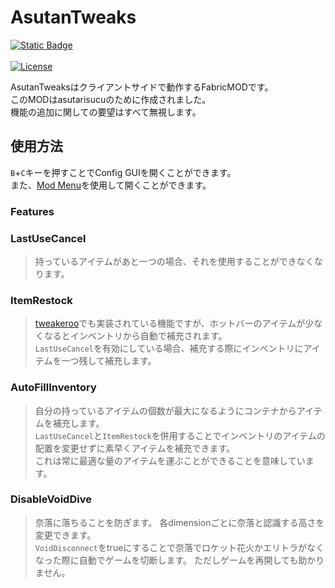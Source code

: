 # AsutanTweaks
[![Static Badge](https://img.shields.io/badge/EnglishText-blue)](README.md)<br><br>
[![License](https://img.shields.io/github/license/asutarisucu/Asutantweaks.svg)](https://opensource.org/licenses/MIT)

AsutanTweaksはクライアントサイドで動作するFabricMODです。<br>
このMODはasutarisucuのために作成されました。<br>
機能の追加に関しての要望はすべて無視します。

## 使用方法
`B`+`C`キーを押すことでConfig GUIを開くことができます。<br>
また、[Mod Menu](https://legacy.curseforge.com/minecraft/mc-mods/modmenu)を使用して開くことができます。

### Features
### LastUseCancel
>持っているアイテムがあと一つの場合、それを使用することができなくなります。
### ItemRestock
>[tweakeroo](https://github.com/maruohon/tweakeroo)でも実装されている機能ですが、ホットバーのアイテムが少なくなるとインベントリから自動で補充されます。<br>
> `LastUseCancel`を有効にしている場合、補充する際にインベントリにアイテムを一つ残して補充します。
### AutoFillInventory
>自分の持っているアイテムの個数が最大になるようにコンテナからアイテムを補充します。<br>
> `LastUseCancel`と`ItemRestock`を併用することでインベントリのアイテムの配置を変更せずに素早くアイテムを補充できます。<br>
> これは常に最適な量のアイテムを運ぶことができることを意味しています。
### DisableVoidDive
> 奈落に落ちることを防ぎます。
> 各dimensionごとに奈落と認識する高さを変更できます。<br>
> `VoidDisconnect`をtrueにすることで奈落でロケット花火かエリトラがなくなった際に自動でゲームを切断します。
> ただしゲームを再開しても助かりません。
